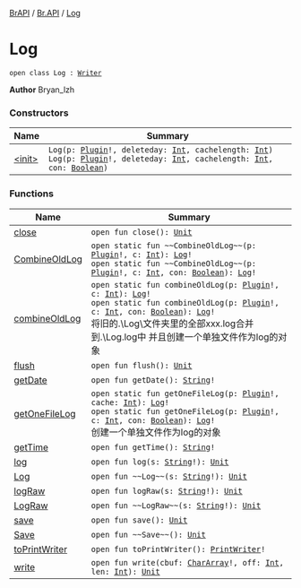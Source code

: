 [BrAPI](../../index.md) / [Br.API](../index.md) / [Log](./index.md)

# Log

`open class Log : `[`Writer`](https://docs.oracle.com/javase/8/docs/api/java/io/Writer.html)

**Author**
Bryan_lzh

### Constructors

| Name | Summary |
|---|---|
| [&lt;init&gt;](-init-.md) | `Log(p: `[`Plugin`](https://hub.spigotmc.org/javadocs/spigot/org/bukkit/plugin/Plugin.html)`!, deleteday: `[`Int`](https://kotlinlang.org/api/latest/jvm/stdlib/kotlin/-int/index.html)`, cachelength: `[`Int`](https://kotlinlang.org/api/latest/jvm/stdlib/kotlin/-int/index.html)`)`<br>`Log(p: `[`Plugin`](https://hub.spigotmc.org/javadocs/spigot/org/bukkit/plugin/Plugin.html)`!, deleteday: `[`Int`](https://kotlinlang.org/api/latest/jvm/stdlib/kotlin/-int/index.html)`, cachelength: `[`Int`](https://kotlinlang.org/api/latest/jvm/stdlib/kotlin/-int/index.html)`, con: `[`Boolean`](https://kotlinlang.org/api/latest/jvm/stdlib/kotlin/-boolean/index.html)`)` |

### Functions

| Name | Summary |
|---|---|
| [close](close.md) | `open fun close(): `[`Unit`](https://kotlinlang.org/api/latest/jvm/stdlib/kotlin/-unit/index.html) |
| [CombineOldLog](-combine-old-log.md) | `open static fun ~~CombineOldLog~~(p: `[`Plugin`](https://hub.spigotmc.org/javadocs/spigot/org/bukkit/plugin/Plugin.html)`!, c: `[`Int`](https://kotlinlang.org/api/latest/jvm/stdlib/kotlin/-int/index.html)`): `[`Log`](./index.md)`!`<br>`open static fun ~~CombineOldLog~~(p: `[`Plugin`](https://hub.spigotmc.org/javadocs/spigot/org/bukkit/plugin/Plugin.html)`!, c: `[`Int`](https://kotlinlang.org/api/latest/jvm/stdlib/kotlin/-int/index.html)`, con: `[`Boolean`](https://kotlinlang.org/api/latest/jvm/stdlib/kotlin/-boolean/index.html)`): `[`Log`](./index.md)`!` |
| [combineOldLog](combine-old-log.md) | `open static fun combineOldLog(p: `[`Plugin`](https://hub.spigotmc.org/javadocs/spigot/org/bukkit/plugin/Plugin.html)`!, c: `[`Int`](https://kotlinlang.org/api/latest/jvm/stdlib/kotlin/-int/index.html)`): `[`Log`](./index.md)`!`<br>`open static fun combineOldLog(p: `[`Plugin`](https://hub.spigotmc.org/javadocs/spigot/org/bukkit/plugin/Plugin.html)`!, c: `[`Int`](https://kotlinlang.org/api/latest/jvm/stdlib/kotlin/-int/index.html)`, con: `[`Boolean`](https://kotlinlang.org/api/latest/jvm/stdlib/kotlin/-boolean/index.html)`): `[`Log`](./index.md)`!`<br>将旧的.\\Log\\文件夹里的全部xxx.log合并到.\Log.log中 并且创建一个单独文件作为log的对象 |
| [flush](flush.md) | `open fun flush(): `[`Unit`](https://kotlinlang.org/api/latest/jvm/stdlib/kotlin/-unit/index.html) |
| [getDate](get-date.md) | `open fun getDate(): `[`String`](https://kotlinlang.org/api/latest/jvm/stdlib/kotlin/-string/index.html)`!` |
| [getOneFileLog](get-one-file-log.md) | `open static fun getOneFileLog(p: `[`Plugin`](https://hub.spigotmc.org/javadocs/spigot/org/bukkit/plugin/Plugin.html)`!, cache: `[`Int`](https://kotlinlang.org/api/latest/jvm/stdlib/kotlin/-int/index.html)`): `[`Log`](./index.md)`!`<br>`open static fun getOneFileLog(p: `[`Plugin`](https://hub.spigotmc.org/javadocs/spigot/org/bukkit/plugin/Plugin.html)`!, c: `[`Int`](https://kotlinlang.org/api/latest/jvm/stdlib/kotlin/-int/index.html)`, con: `[`Boolean`](https://kotlinlang.org/api/latest/jvm/stdlib/kotlin/-boolean/index.html)`): `[`Log`](./index.md)`!`<br>创建一个单独文件作为log的对象 |
| [getTime](get-time.md) | `open fun getTime(): `[`String`](https://kotlinlang.org/api/latest/jvm/stdlib/kotlin/-string/index.html)`!` |
| [log](log.md) | `open fun log(s: `[`String`](https://kotlinlang.org/api/latest/jvm/stdlib/kotlin/-string/index.html)`!): `[`Unit`](https://kotlinlang.org/api/latest/jvm/stdlib/kotlin/-unit/index.html) |
| [Log](-log.md) | `open fun ~~Log~~(s: `[`String`](https://kotlinlang.org/api/latest/jvm/stdlib/kotlin/-string/index.html)`!): `[`Unit`](https://kotlinlang.org/api/latest/jvm/stdlib/kotlin/-unit/index.html) |
| [logRaw](log-raw.md) | `open fun logRaw(s: `[`String`](https://kotlinlang.org/api/latest/jvm/stdlib/kotlin/-string/index.html)`!): `[`Unit`](https://kotlinlang.org/api/latest/jvm/stdlib/kotlin/-unit/index.html) |
| [LogRaw](-log-raw.md) | `open fun ~~LogRaw~~(s: `[`String`](https://kotlinlang.org/api/latest/jvm/stdlib/kotlin/-string/index.html)`!): `[`Unit`](https://kotlinlang.org/api/latest/jvm/stdlib/kotlin/-unit/index.html) |
| [save](save.md) | `open fun save(): `[`Unit`](https://kotlinlang.org/api/latest/jvm/stdlib/kotlin/-unit/index.html) |
| [Save](-save.md) | `open fun ~~Save~~(): `[`Unit`](https://kotlinlang.org/api/latest/jvm/stdlib/kotlin/-unit/index.html) |
| [toPrintWriter](to-print-writer.md) | `open fun toPrintWriter(): `[`PrintWriter`](https://docs.oracle.com/javase/8/docs/api/java/io/PrintWriter.html)`!` |
| [write](write.md) | `open fun write(cbuf: `[`CharArray`](https://kotlinlang.org/api/latest/jvm/stdlib/kotlin/-char-array/index.html)`!, off: `[`Int`](https://kotlinlang.org/api/latest/jvm/stdlib/kotlin/-int/index.html)`, len: `[`Int`](https://kotlinlang.org/api/latest/jvm/stdlib/kotlin/-int/index.html)`): `[`Unit`](https://kotlinlang.org/api/latest/jvm/stdlib/kotlin/-unit/index.html) |
